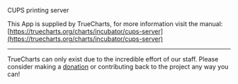 CUPS printing server

This App is supplied by TrueCharts, for more information visit the manual: [https://truecharts.org/charts/incubator/cups-server](https://truecharts.org/charts/incubator/cups-server)

---

TrueCharts can only exist due to the incredible effort of our staff.
Please consider making a [donation](https://truecharts.org/about/sponsor) or contributing back to the project any way you can!
